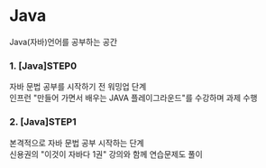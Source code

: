 # Java
Java(자바)언어를 공부하는 공간  



### 1. [Java]STEP0
자바 문법 공부를 시작하기 전 워밍업 단계  
인프런 "만들어 가면서 배우는 JAVA 플레이그라운드"를 수강하며 과제 수행

### 2. [Java]STEP1
본격적으로 자바 문법 공부 시작하는 단계  
신용권의 "이것이 자바다 1권" 강의와 함께 연습문제도 풀이  
